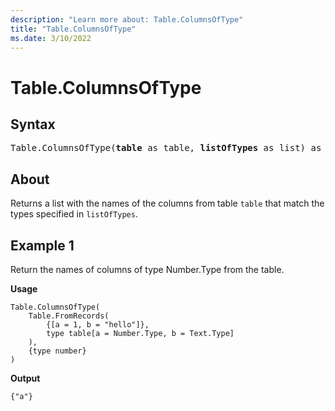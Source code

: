 ```yaml
---
description: "Learn more about: Table.ColumnsOfType"
title: "Table.ColumnsOfType"
ms.date: 3/10/2022
---
```

# Table.ColumnsOfType

## Syntax

<pre>
Table.ColumnsOfType(<b>table</b> as table, <b>listOfTypes</b> as list) as list
</pre>
  
## About

Returns a list with the names of the columns from table `table` that match the types specified in `listOfTypes`.

## Example 1

Return the names of columns of type Number.Type from the table.

**Usage**

```powerquery-m
Table.ColumnsOfType(
    Table.FromRecords(
        {[a = 1, b = "hello"]},
        type table[a = Number.Type, b = Text.Type]
    ),
    {type number}
)
```

**Output**

`{"a"}`
